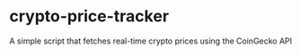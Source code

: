 # crypto-price-tracker
A simple script that fetches real-time crypto prices using the CoinGecko API 
